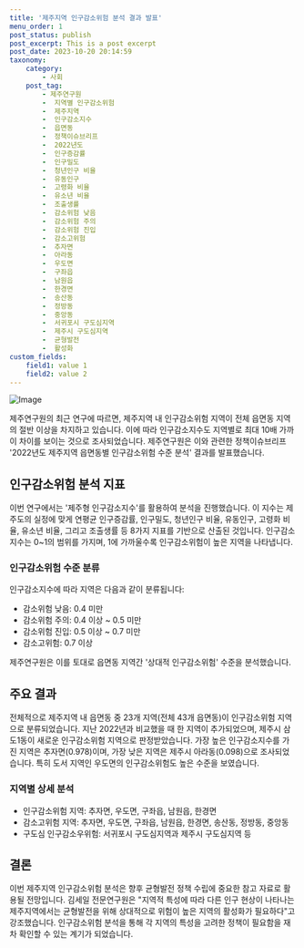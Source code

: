```yaml
---
title: '제주지역 인구감소위험 분석 결과 발표'
menu_order: 1
post_status: publish
post_excerpt: This is a post excerpt
post_date: 2023-10-20 20:14:59
taxonomy:
    category:
        - 사회
    post_tag:
        - 제주연구원
        -  지역별 인구감소위험
        -  제주지역
        -  인구감소지수
        -  읍면동
        -  정책이슈브리프
        -  2022년도
        -  인구증감률
        -  인구밀도
        -  청년인구 비율
        -  유동인구
        -  고령화 비율
        -  유소년 비율
        -  조출생률
        -  감소위험 낮음
        -  감소위험 주의
        -  감소위험 진입
        -  감소고위험
        -  추자면
        -  아라동
        -  우도면
        -  구좌읍
        -  남원읍
        -  한경면
        -  송산동
        -  정방동
        -  중앙동
        -  서귀포시 구도심지역
        -  제주시 구도심지역
        -  균형발전
        -  활성화
custom_fields:
    field1: value 1
    field2: value 2
---
```


![Image](https://imgnews.pstatic.net/image/661/2024/02/06/0000036896_001_20240206174701631.png?type=w647)


제주연구원의 최근 연구에 따르면, 제주지역 내 인구감소위험 지역이 전체 읍면동 지역의 절반 이상을 차지하고 있습니다. 이에 따라 인구감소지수도 지역별로 최대 10배 가까이 차이를 보이는 것으로 조사되었습니다. 제주연구원은 이와 관련한 정책이슈브리프 '2022년도 제주지역 읍면동별 인구감소위험 수준 분석' 결과를 발표했습니다.

## 인구감소위험 분석 지표
이번 연구에서는 '제주형 인구감소지수'를 활용하여 분석을 진행했습니다. 이 지수는 제주도의 실정에 맞게 연평균 인구증감률, 인구밀도, 청년인구 비율, 유동인구, 고령화 비율, 유소년 비율, 그리고 조출생률 등 8가지 지표를 기반으로 산출된 것입니다. 인구감소지수는 0~1의 범위를 가지며, 1에 가까울수록 인구감소위험이 높은 지역을 나타냅니다.

### 인구감소위험 수준 분류
인구감소지수에 따라 지역은 다음과 같이 분류됩니다:
- 감소위험 낮음: 0.4 미만
- 감소위험 주의: 0.4 이상 ~ 0.5 미만
- 감소위험 진입: 0.5 이상 ~ 0.7 미만
- 감소고위험: 0.7 이상

제주연구원은 이를 토대로 읍면동 지역간 '상대적 인구감소위험' 수준을 분석했습니다.

## 주요 결과
전체적으로 제주지역 내 읍면동 중 23개 지역(전체 43개 읍면동)이 인구감소위험 지역으로 분류되었습니다. 지난 2022년과 비교했을 때 한 지역이 추가되었으며, 제주시 삼도1동이 새로운 인구감소위험 지역으로 판정받았습니다. 가장 높은 인구감소지수를 가진 지역은 추자면(0.978)이며, 가장 낮은 지역은 제주시 아라동(0.098)으로 조사되었습니다. 특히 도서 지역인 우도면의 인구감소위험도 높은 수준을 보였습니다.

### 지역별 상세 분석
- 인구감소위험 지역: 추자면, 우도면, 구좌읍, 남원읍, 한경면
- 감소고위험 지역: 추자면, 우도면, 구좌읍, 남원읍, 한경면, 송산동, 정방동, 중앙동
- 구도심 인구감소우위험: 서귀포시 구도심지역과 제주시 구도심지역 등

## 결론
이번 제주지역 인구감소위험 분석은 향후 균형발전 정책 수립에 중요한 참고 자료로 활용될 전망입니다. 김세일 전문연구원은 "지역적 특성에 따라 다른 인구 현상이 나타나는 제주지역에서는 균형발전을 위해 상대적으로 위험이 높은 지역의 활성화가 필요하다"고 강조했습니다. 인구감소위험 분석을 통해 각 지역의 특성을 고려한 정책이 필요함을 재차 확인할 수 있는 계기가 되었습니다.
